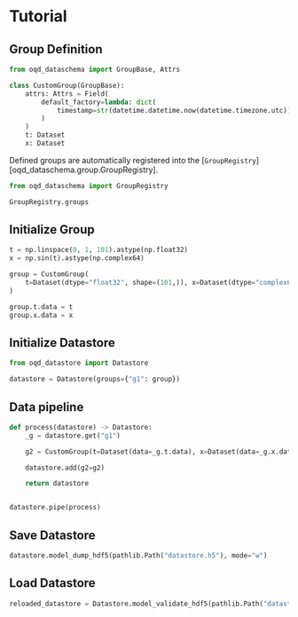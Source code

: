 # Tutorial

## Group Definition

```python
from oqd_dataschema import GroupBase, Attrs

class CustomGroup(GroupBase):
    attrs: Attrs = Field(
        default_factory=lambda: dict(
            timestamp=str(datetime.datetime.now(datetime.timezone.utc))
        )
    )
    t: Dataset
    x: Dataset
```

Defined groups are automatically registered into the [`GroupRegistry`][oqd_dataschema.group.GroupRegistry].

```python
from oqd_dataschema import GroupRegistry

GroupRegistry.groups
```

## Initialize Group

```python
t = np.linspace(0, 1, 101).astype(np.float32)
x = np.sin(t).astype(np.complex64)

group = CustomGroup(
    t=Dataset(dtype="float32", shape=(101,)), x=Dataset(dtype="complex64", shape=(101,))
)

group.t.data = t
group.x.data = x
```

## Initialize Datastore

```python
from oqd_datastore import Datastore

datastore = Datastore(groups={"g1": group})
```

## Data pipeline

```python
def process(datastore) -> Datastore:
    _g = datastore.get("g1")

    g2 = CustomGroup(t=Dataset(data=_g.t.data), x=Dataset(data=_g.x.data + 1j))

    datastore.add(g2=g2)

    return datastore


datastore.pipe(process)
```

## Save Datastore

```python
datastore.model_dump_hdf5(pathlib.Path("datastore.h5"), mode="w")
```

## Load Datastore

```python
reloaded_datastore = Datastore.model_validate_hdf5(pathlib.Path("datastore.h5"))
```
